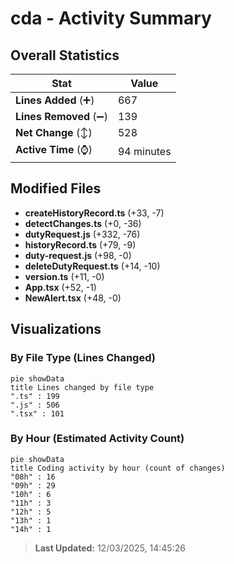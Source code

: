 # cda - Activity Summary 

## Overall Statistics

| Stat                   | Value                                                             |
| ---------------------- | ----------------------------------------------------------------- |
| **Lines Added** (➕)   | 667                                          |
| **Lines Removed** (➖) | 139                                        |
| **Net Change** (↕)    | 528                |
| **Active Time** (⌚)   | 94 minutes |


## Modified Files
- **createHistoryRecord.ts** (+33, -7)
- **detectChanges.ts** (+0, -36)
- **dutyRequest.js** (+332, -76)
- **historyRecord.ts** (+79, -9)
- **duty-request.js** (+98, -0)
- **deleteDutyRequest.ts** (+14, -10)
- **version.ts** (+11, -0)
- **App.tsx** (+52, -1)
- **NewAlert.tsx** (+48, -0)

## Visualizations

### By File Type (Lines Changed)

```mermaid
pie showData
title Lines changed by file type
".ts" : 199
".js" : 506
".tsx" : 101
```

### By Hour (Estimated Activity Count)

```mermaid
pie showData
title Coding activity by hour (count of changes)
"08h" : 16
"09h" : 29
"10h" : 6
"11h" : 3
"12h" : 5
"13h" : 1
"14h" : 1
```


> **Last Updated:** 12/03/2025, 14:45:26